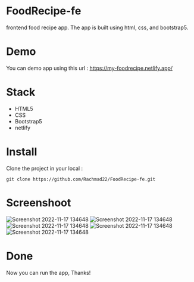# FoodRecipe-fe
frontend food recipe app. The app is built using html, css, and bootstrap5.

# Demo
You can demo app using this url : https://my-foodrecipe.netlify.app/

# Stack
+ HTML5
+ CSS
+ Bootstrap5
+ netlify

# Install
Clone the project in your local :
```
git clone https://github.com/Rachmad22/FoodRecipe-fe.git
```

# Screenshoot
![Screenshot 2022-11-17 134648](https://user-images.githubusercontent.com/116181515/210506007-270b97be-cbe8-4af9-8764-1395bc8f76b5.jpg)
![Screenshot 2022-11-17 134648](https://user-images.githubusercontent.com/116181515/210506270-89f6b01e-7ac7-4d92-a615-a85604e94861.jpg) ![Screenshot 2022-11-17 134648](https://user-images.githubusercontent.com/116181515/210507550-5444be8a-b329-4b24-b13d-05a8ad8a684e.jpg) ![Screenshot 2022-11-17 134648](https://user-images.githubusercontent.com/116181515/210506549-78aac720-5fa6-48b1-b504-224c98141a27.jpg) ![Screenshot 2022-11-17 134648](https://user-images.githubusercontent.com/116181515/210506869-b2934601-c39a-4cb4-be11-9a4d10d435e9.jpg)



# Done
Now you can run the app, Thanks!
